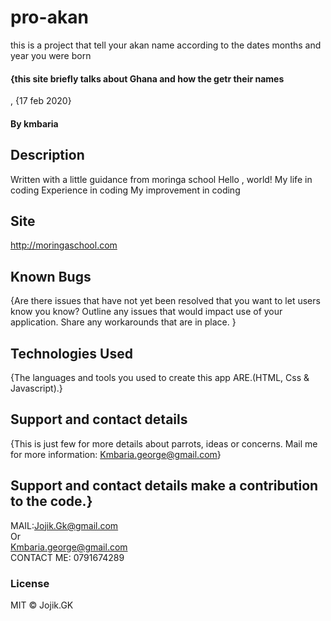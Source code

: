 # pro-akan
this is a project that tell your akan name according to the dates months and year you were born
#### {this site briefly talks about Ghana and how the getr their names
, {17 feb 2020}
#### By **kmbaria**
## Description
Written with a little guidance from moringa school
Hello , world!
My life in coding 
Experience in coding
My improvement in coding
## Site
http://moringaschool.com 
## Known Bugs
{Are there issues that have not yet been resolved that you want to let users know you know? Outline any issues that would impact use of your application. Share any workarounds that are in place. }
## Technologies Used
{The languages and tools you used to create this app ARE.(HTML, Css & Javascript).}
## Support and contact details
{This is just few for more details about parrots, ideas or concerns.  Mail me for more information: Kmbaria.george@gmail.com}

## Support and contact details make a contribution to the code.}
MAIL:Jojik.Gk@gmail.com </br>Or</br> Kmbaria.george@gmail.com
</br>
CONTACT ME: 0791674289

### License
MIT &copy; Jojik.GK
